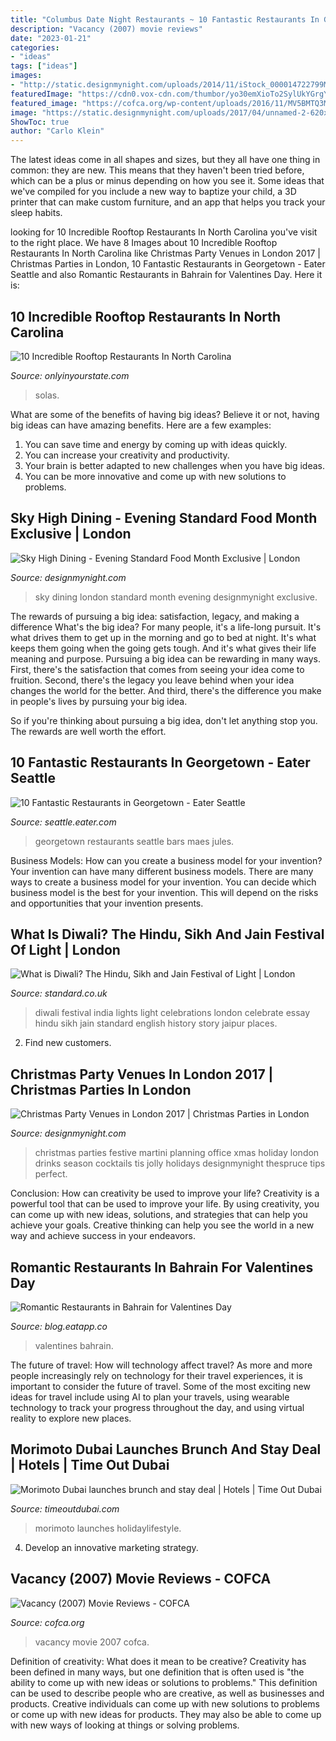 ```yaml
---
title: "Columbus Date Night Restaurants ~ 10 Fantastic Restaurants In Georgetown"
description: "Vacancy (2007) movie reviews"
date: "2023-01-21"
categories:
- "ideas"
tags: ["ideas"]
images:
- "http://static.designmynight.com/uploads/2014/11/iStock_000014722799Medium-1200x796-optimised.jpg"
featuredImage: "https://cdn0.vox-cdn.com/thumbor/yo30emXioTo2SylUkYGrgYYazB4=/0x33:640x393/1600x900/cdn0.vox-cdn.com/uploads/chorus_image/image/46958700/Jules_Maes.0.0.jpg"
featured_image: "https://cofca.org/wp-content/uploads/2016/11/MV5BMTQ3MDk2MDI5N15BMl5BanBnXkFtZTcwMDgyNzUzMw@@._V1_SX9999.jpg"
image: "https://static.designmynight.com/uploads/2017/04/unnamed-2-620x465-optimised.jpg"
ShowToc: true
author: "Carlo Klein"
---
```



The latest ideas come in all shapes and sizes, but they all have one thing in common: they are new. This means that they haven't been tried before, which can be a plus or minus depending on how you see it. Some ideas that we've compiled for you include a new way to baptize your child, a 3D printer that can make custom furniture, and an app that helps you track your sleep habits.

	

		
looking for 10 Incredible Rooftop Restaurants In North Carolina you've visit to the right place. We have 8 Images about 10 Incredible Rooftop Restaurants In North Carolina like Christmas Party Venues in London 2017 | Christmas Parties in London, 10 Fantastic Restaurants in Georgetown - Eater Seattle and also Romantic Restaurants in Bahrain for Valentines Day. Here it is:
		
    
## 10 Incredible Rooftop Restaurants In North Carolina

<img loading=lazy src="https://cdn.onlyinyourstate.com/wp-content/uploads/2016/03/o-2-37-700x394.jpg" onerror="this.onerror=null;this.src='https://tse3.mm.bing.net/th?id=OIP.Yqiwxd_qSjwSAHmOdlJ_6wHaEK&amp;pid=15.1';" alt="10 Incredible Rooftop Restaurants In North Carolina">

_Source: onlyinyourstate.com_

>solas. 

	

What are some of the benefits of having big ideas?
Believe it or not, having big ideas can have amazing benefits. Here are a few examples: 
1. You can save time and energy by coming up with ideas quickly.
2. You can increase your creativity and productivity. 
3. Your brain is better adapted to new challenges when you have big ideas.
4. You can be more innovative and come up with new solutions to problems.

    
## Sky High Dining - Evening Standard Food Month Exclusive | London

<img loading=lazy src="https://static.designmynight.com/uploads/2017/04/unnamed-2-620x465-optimised.jpg" onerror="this.onerror=null;this.src='https://tse1.mm.bing.net/th?id=OIP.-KY4pvt3ZnzOctORZ7VyKQHaFj&amp;pid=15.1';" alt="Sky High Dining - Evening Standard Food Month Exclusive | London">

_Source: designmynight.com_

>sky dining london standard month evening designmynight exclusive. 

	

The rewards of pursuing a big idea: satisfaction, legacy, and making a difference
What's the big idea? For many people, it's a life-long pursuit. It's what drives them to get up in the morning and go to bed at night. It's what keeps them going when the going gets tough. And it's what gives their life meaning and purpose.
 Pursuing a big idea can be rewarding in many ways. First, there's the satisfaction that comes from seeing your idea come to fruition. Second, there's the legacy you leave behind when your idea changes the world for the better. And third, there's the difference you make in people's lives by pursuing your big idea.

So if you're thinking about pursuing a big idea, don't let anything stop you. The rewards are well worth the effort.

    
## 10 Fantastic Restaurants In Georgetown - Eater Seattle

<img loading=lazy src="https://cdn0.vox-cdn.com/thumbor/yo30emXioTo2SylUkYGrgYYazB4=/0x33:640x393/1600x900/cdn0.vox-cdn.com/uploads/chorus_image/image/46958700/Jules_Maes.0.0.jpg" onerror="this.onerror=null;this.src='https://tse2.mm.bing.net/th?id=OIP.uE_AiZfuHuWnWVqxQ7GeKAHaEK&amp;pid=15.1';" alt="10 Fantastic Restaurants in Georgetown - Eater Seattle">

_Source: seattle.eater.com_

>georgetown restaurants seattle bars maes jules. 

	

Business Models: How can you create a business model for your invention?
Your invention can have many different business models. There are many ways to create a business model for your invention. You can decide which business model is the best for your invention. This will depend on the risks and opportunities that your invention presents.

    
## What Is Diwali? The Hindu, Sikh And Jain Festival Of Light | London

<img loading=lazy src="https://static.standard.co.uk/s3fs-public/thumbnails/image/2018/11/05/15/2-diwali-291.jpg" onerror="this.onerror=null;this.src='https://tse2.mm.bing.net/th?id=OIP.AHTUn9MTSy8RQaV57IOWPgHaE8&amp;pid=15.1';" alt="What is Diwali? The Hindu, Sikh and Jain Festival of Light | London">

_Source: standard.co.uk_

>diwali festival india lights light celebrations london celebrate essay hindu sikh jain standard english history story jaipur places. 

	

2. Find new customers.

    
## Christmas Party Venues In London 2017 | Christmas Parties In London

<img loading=lazy src="http://static.designmynight.com/uploads/2014/11/iStock_000014722799Medium-1200x796-optimised.jpg" onerror="this.onerror=null;this.src='https://tse4.mm.bing.net/th?id=OIP.VUFeh4b9jdn1sMxyLzw9pQHaE6&amp;pid=15.1';" alt="Christmas Party Venues in London 2017 | Christmas Parties in London">

_Source: designmynight.com_

>christmas parties festive martini planning office xmas holiday london drinks season cocktails tis jolly holidays designmynight thespruce tips perfect. 

	

Conclusion: How can creativity be used to improve your life?
Creativity is a powerful tool that can be used to improve your life. By using creativity, you can come up with new ideas, solutions, and strategies that can help you achieve your goals. Creative thinking can help you see the world in a new way and achieve success in your endeavors.

    
## Romantic Restaurants In Bahrain For Valentines Day

<img loading=lazy src="https://blog.eatapp.co/content/images/2018/01/2016_6_valentines_base.jpg" onerror="this.onerror=null;this.src='https://tse2.mm.bing.net/th?id=OIP.jDTBnZtuCVtdDH1oUxUjWAHaEc&amp;pid=15.1';" alt="Romantic Restaurants in Bahrain for Valentines Day">

_Source: blog.eatapp.co_

>valentines bahrain. 

	

The future of travel: How will technology affect travel?
As more and more people increasingly rely on technology for their travel experiences, it is important to consider the future of travel. Some of the most exciting new ideas for travel include using AI to plan your travels, using wearable technology to track your progress throughout the day, and using virtual reality to explore new places.

    
## Morimoto Dubai Launches Brunch And Stay Deal | Hotels | Time Out Dubai

<img loading=lazy src="https://www.timeoutdubai.com/public/images/2019/07/17/Renaissance-Downtown-Hotel.jpg" onerror="this.onerror=null;this.src='https://tse2.mm.bing.net/th?id=OIP.27hUKlsFJHb8XsZ0ToswJgHaE8&amp;pid=15.1';" alt="Morimoto Dubai launches brunch and stay deal | Hotels | Time Out Dubai">

_Source: timeoutdubai.com_

>morimoto launches holidaylifestyle. 

	

4. Develop an innovative marketing strategy.

    
## Vacancy (2007) Movie Reviews - COFCA

<img loading=lazy src="https://cofca.org/wp-content/uploads/2016/11/MV5BMTQ3MDk2MDI5N15BMl5BanBnXkFtZTcwMDgyNzUzMw@@._V1_SX9999.jpg" onerror="this.onerror=null;this.src='https://tse2.mm.bing.net/th?id=OIP.j4TwMmlAz5Lp7BQnvaVdUAHaLA&amp;pid=15.1';" alt="Vacancy (2007) Movie Reviews - COFCA">

_Source: cofca.org_

>vacancy movie 2007 cofca. 

	

Definition of creativity: What does it mean to be creative?
Creativity has been defined in many ways, but one definition that is often used is "the ability to come up with new ideas or solutions to problems." This definition can be used to describe people who are creative, as well as businesses and products. Creative individuals can come up with new solutions to problems or come up with new ideas for products. They may also be able to come up with new ways of looking at things or solving problems.

